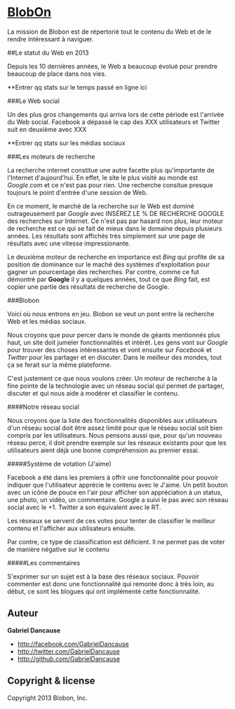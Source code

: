 [BlobOn](http://blobon.com)
=================

La mission de Blobon est de répertorié tout le contenu du Web et de le rendre intéressant à naviguer.

##Le statut du Web en 2013

Depuis les 10 dernières années, le Web a beaucoup évolué pour prendre beaucoup de place dans nos vies. 

**Entrer qq stats sur le temps passé en ligne ici

###Le Web social

Un des plus gros changements qui arriva lors de cette période est l'arrivée du Web social. Facebook a dépassé le cap des XXX utilisateurs et Twitter suit en deuxième avec XXX

**Entrer qq stats sur les médias sociaux

###Les moteurs de recherche

La recherche internet constitue une autre facette plus qu'importante de l'Internet d'aujourd'hui. En effet, le site le plus visité au monde est *Google*.com et ce n'est pas pour rien. Une recherche consitue presque toujours le point d'entrée d'une session de Web. 

En ce moment, le marché de la recherche sur le Web est dominé outrageusement par *Google* avec INSÉREZ LE % DE RECHERCHE GOOGLE des recherches sur Internet. Ce n'est pas par hasard non plus, leur moteur de recherche est ce qui se fait de mieux dans le domaine depuis plusieurs années. Les résultats sont affichés très simplement sur une page de résultats avec une vitesse impressionante.

Le deuxième moteur de recherche en importance est *Bing* qui profite de sa position de dominance sur le maché des systèmes d'exploitation pour gagner un pourcentage des recherches. Par contre, comme ce fut démontré par **Google** il y a quelques années, tout ce que *Bing* fait, est copier une partie des résultats de recherche de Google.

###Blobon

Voici où nous entrons en jeu. Blobon se veut un pont entre la recherche Web et les médias sociaux.

Nous croyons que pour percer dans le monde de géants mentionnés plus haut, un site doit jumeler fonctionnalités et intérêt. Les gens vont sur *Google* pour trouver des choses intéressantes et vont ensuite sur *Facebook* et *Twitter* pour les partager et en discuter. Dans le meilleur des mondes, tout ça se ferait sur la même plateforme.  

C'est justement ce que nous voulons créer. Un moteur de recherche à la fine pointe de la technologie avec un réseau social qui permet de partager, discuter et qui nous aide à modérer et classifier le contenu. 

####Notre réseau social

Nous croyons que la liste des fonctionnalités disponibles aux utilisateurs d'un réseau social doit être assez limité pour que le réseau social soit bien compris par les utilisateurs. Nous pensons aussi que, pour qu'un nouveau réseau perce, il doit prendre exemple sur les réseaux existants pour que les utilisateurs aient déjà une bonne compréhension au premier essai.

#####Système de votation (J'aime)

Facebook a été dans les premiers à offrir une fonctionnalité pour pouvoir indiquer que l'utilisateur apprécie le contenu avec le J'aime. Un petit bouton avec un icône de pouce en l'air pour afficher son appréciation à un status, une photo, un vidéo, un commentaire. Google a suivi le pas avec son réseau social avec le +1. Twitter a son équivalent avec le RT. 

Les réseaux se servent de ces votes pour tenter de classifier le meilleur contenu et l'afficher aux utilisateurs ensuite.

Par contre, ce type de classification est déficient. Il ne permet pas de voter de manière négative sur le contenu 


#####Les commentaires

S'exprimer sur un sujet est à la base des réseaux sociaux. Pouvoir commenter est donc une fonctionnalité qui remonte donc à très loin, au début, ce sont les blogues qui ont implémenté cette fonctionnalité. 







Auteur
-------

**Gabriel Dancause**

+ http://facebook.com/GabrielDancause
+ http://twitter.com/GabrielDancause
+ http://github.com/GabrielDancause


Copyright & license
---------------------

Copyright 2013 Blobon, Inc.

